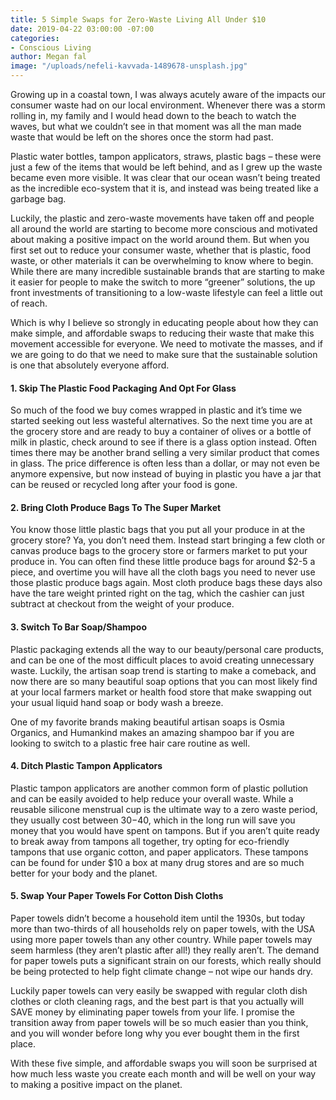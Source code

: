 ```yaml
---
title: 5 Simple Swaps for Zero-Waste Living All Under $10
date: 2019-04-22 03:00:00 -07:00
categories:
- Conscious Living
author: Megan fal
image: "/uploads/nefeli-kavvada-1489678-unsplash.jpg"
---
```


Growing up in a coastal town, I was always acutely aware of the impacts our consumer waste had on our local environment. Whenever there was a storm rolling in, my family and I would head down to the beach to watch the waves, but what we couldn’t see in that moment was all the man made waste that would be left on the shores once the storm had past. 

Plastic water bottles, tampon applicators, straws, plastic bags – these were just a few of the items that would be left behind, and as I grew up the waste became even more visible. It was clear that our ocean wasn’t being treated as the incredible eco-system that it is, and instead was being treated like a garbage bag.

Luckily, the plastic and zero-waste movements have taken off and people all around the world are starting to become more conscious and motivated about making a positive impact on the world around them. But when you first set out to reduce your consumer waste, whether that is plastic, food waste, or other materials it can be overwhelming to know where to begin. While there are many incredible sustainable brands that are starting to make it easier for people to make the switch to more “greener” solutions, the up front investments of transitioning to a low-waste lifestyle can feel a little out of reach. 

Which is why I believe so strongly in educating people about how they can make simple, and affordable swaps to reducing their waste that make this movement accessible for everyone. We need to motivate the masses, and if we are going to do that we need to make sure that the sustainable solution is one that absolutely everyone afford. 

#### 1. Skip The Plastic Food Packaging And Opt For Glass

So much of the food we buy comes wrapped in plastic and it’s time we started seeking out less wasteful alternatives. So the next time you are at the grocery store and are ready to buy a container of olives or a bottle of milk in plastic, check around to see if there is a glass option instead. Often times there may be another brand selling a very similar product that comes in glass. The price difference is often less than a dollar, or may not even be anymore expensive, but now instead of buying in plastic you have a jar that can be reused or recycled long after your food is gone.

#### 2. Bring Cloth Produce Bags To The Super Market

You know those little plastic bags that you put all your produce in at the grocery store? Ya, you don’t need them. Instead start bringing a few cloth or canvas produce bags to the grocery store or farmers market to put your produce in. You can often find these little produce bags for around $2-5 a piece, and overtime you will have all the cloth bags you need to never use those plastic produce bags again. Most cloth produce bags these days also have the tare weight printed right on the tag, which the cashier can just subtract at checkout from the weight of your produce.

#### 3. Switch To Bar Soap/Shampoo

Plastic packaging extends all the way to our beauty/personal care products, and can be one of the most difficult places to avoid creating unnecessary waste. Luckily, the artisan soap trend is starting to make a comeback, and now there are so many beautiful soap options that you can most likely find at your local farmers market or health food store that make swapping out your usual liquid hand soap or body wash a breeze.

One of my favorite brands making beautiful artisan soaps is Osmia Organics, and Humankind makes an amazing shampoo bar if you are looking to switch to a plastic free hair care routine as well.


#### 4. Ditch Plastic Tampon Applicators

Plastic tampon applicators are another common form of plastic pollution and can be easily avoided to help reduce your overall waste. While a reusable silicone menstrual cup is the ultimate way to a zero waste period, they usually cost between $30-$40, which in the long run will save you money that you would have spent on tampons. But if you aren’t quite ready to break away from tampons all together, try opting for eco-friendly tampons that use organic cotton, and paper applicators. These tampons can be found for under $10 a box at many drug stores and are so much better for your body and the planet.

#### 5. Swap Your Paper Towels For Cotton Dish Cloths 

Paper towels didn’t become a household item until the 1930s, but today more than two-thirds of all households rely on paper towels, with the USA using more paper towels than any other country. While paper towels may seem harmless (they aren’t plastic after all!) they really aren’t. The demand for paper towels puts a significant strain on our forests, which really should be being protected to help fight climate change – not wipe our hands dry. 

Luckily paper towels can very easily be swapped with regular cloth dish clothes or cloth cleaning rags, and the best part is that you actually will SAVE money by eliminating paper towels from your life. I promise the transition away from paper towels will be so much easier than you think, and you will wonder before long why you ever bought them in the first place.

With these five simple, and affordable swaps you will soon be surprised at how much less waste you create each month and will be well on your way to making a positive impact on the planet.